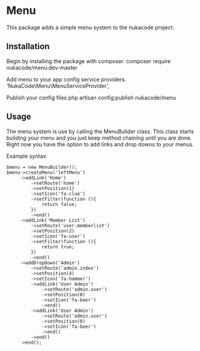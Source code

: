 # Menu

This package adds a simple menu system to the nukacode project.

## Installation

Begin by installing the package with composer.
	composer require nukacode/menu:dev-master

Add menu to your app config service providers.
	'NukaCode\Menu\MenuServiceProvider',

Publish your config files
	php artisan config:publish nukacode/menu

## Usage

The menu system is use by calling the MenuBulider class.
This class starts building your menu and you just keep method chaining until you are done.
Right now you have the option to add links and drop downs to your menus.

Example syntax:

    $menu = new MenuBuilder();
    $menu->createMenu('leftMenu')
         ->addLink('Home')
             ->setRoute('home')
             ->setPosition(1)
             ->setIcon('fa-clue')
             ->setFilter(function (){
                 return false;
             })
             ->end()
         ->addLink('Member List')
             ->setRoute('user.memberlist')
             ->setPosition(2)
             ->setIcon('fa-user')
             ->setFilter(function (){
                 return true;
             })
             ->end()
         ->addDropDown('Admin')
             ->setRoute('admin.index')
             ->setPosition(4)
             ->setIcon('fa-hammer')
             ->addLink('User Admin')
                 ->setRoute('admin.user')
                 ->setPosition(0)
                 ->setIcon('fa-beer')
                 ->end()
             ->addLink('User Admin')
                 ->setRoute('admin.user')
                 ->setPosition(0)
                 ->setIcon('fa-beer')
                 ->end()
             ->end()
         ->end();

